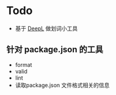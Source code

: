 # Todo

* 基于 [DeepL](https://www.deepl.com/translator) 做划词小工具

## 针对 package.json 的工具

* format
* valid
* lint
* 读取package.json 文件格式相关的信息
